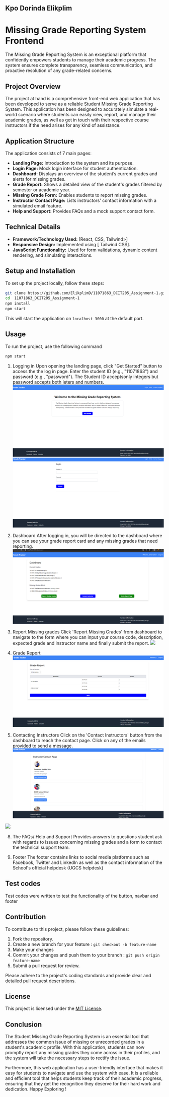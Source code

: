 ## Kpo Dorinda Elikplim

# Missing  Grade Reporting System Frontend

The Missing Grade Reporting System is an exceptional platform that confidently empowers students to manage their academic progress. The system ensures complete transparency, seamless communication, and proactive resolution of any grade-related concerns.

## Project Overview

The project at hand is a comprehensive front-end web application that has been developed to serve as a reliable Student Missing Grade Reporting System. This application has been designed to accurately simulate a real-world scenario where students can easily view, report, and manage their academic grades, as well as get in touch with their respective course instructors if the need arises for any kind of assistance. 



## Application Structure

The application consists of 7 main pages:

- **Landing Page:** Introduction to the system and its purpose.
- **Login Page:** Mock login interface for student authentication.
- **Dashboard:** Displays an overview of the student’s current grades and alerts for missing grades.
- **Grade Report:** Shows a detailed view of the student's grades filtered by semester or academic year.
- **Missing Grade Form:** Enables students to report missing grades.
- **Instructor Contact Page:** Lists instructors' contact information with a simulated email feature.
- **Help and Support:** Provides FAQs and a mock support contact form.

## Technical Details

- **Framework/Technology Used:** [React, CSS, Tailwind>]
- **Responsive Design:** Implemented using [ Tailwind CSS].
- **JavaScript Functionality:** Used for form validations, dynamic content rendering, and simulating interactions.

## Setup and Installation

To set up the project locally, follow these steps:

```bash
git clone https://github.com/ElikplimD/11071863_DCIT205_Assignment-1.git
cd  11071863_DCIT205_Assignment-1
npm install
npm start
```

This will start the application on `localhost 3000` at the default port.

## Usage
To run the project, use the following command
```bash
npm start
```
1. Logging in
Upon opening the landing page, click "Get Started" button to access the the log in page. 
Enter the student ID (e.g., "11071863") and password (e.g., "password"). The Student ID acceptsonly integers but password accepts both leters and numbers.
![](src/assets/Screenshots/Landingpage.png)
![](src/assets/Screenshots/loginpage.png)


3. Dashboard
After logging in, you will be directed to the dashboard where you can see your grade report card and any missing grades that need reporting.
![](src/assets/Screenshots/dashboardpage.png)


5. Report Missing grades
Click 'Report Missing Grades' from dashboard to navigate to the form where you can input your course code, description, expected grade and instructor name and finally submit the report.
![](src/assets/Screenshots/reportmissing.png)


7. Grade Report
![](src/assets/Screenshots/gradereport.png)


8. Contacting Instructors
Click on the 'Contact Instructors' button from the dashboard to reach the contact page. Click on any of the emails provided to send a message. 
![](src/assets/Screenshots/Contact1.png)

![](src/assets/Screenshots/Contact2.png)



8. The FAQs/ Help and Support 
Provides answers to questions student ask with regards to issues concerning missing grades and a form to contact the technical support team.


9. Footer
The footer contains links to social media platforms such as Facebook, Twitter and LinkedIn as well as the contact information of the School's official helpdesk (UGCS helpdesk)

## Test codes
Test codes were written to test the functionality of the button, navbar and footer




## Contribution

To contribute to this project, please follow these guidelines:

1. Fork the repository.
2. Create a new branch for your feature : `git checkout -b feature-name`
3. Make your changes
4. Commit your changes and push them to your branch : `git push origin feature-name`
5. Submit a pull request for review.

Please adhere to the project's coding standards and provide clear and detailed pull request descriptions.

## License
This project is licensed under the [MIT License](LICENSE). 

## Conclusion

The Student Missing Grade Reporting System is an essential tool that addresses the common issue of missing or unrecorded grades in a student's academic profile. With this application, students can now promptly report any missing grades they come across in their profiles, and the system will take the necessary steps to rectify the issue. 

Furthermore, this web application has a user-friendly interface that makes it easy for students to navigate and use the system with ease. It is a reliable and efficient tool that helps students keep track of their academic progress, ensuring that they get the recognition they deserve for their hard work and dedication. Happy Exploring !
